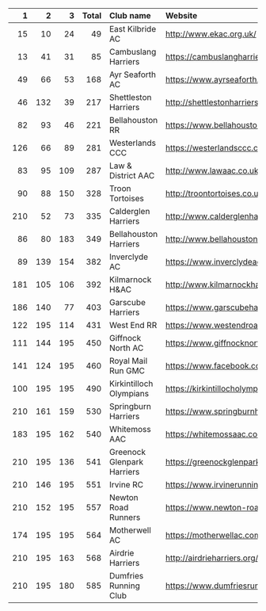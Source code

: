 |   1 |   2 |   3 |   Total | Club name                  | Website                                    |
|----:|----:|----:|--------:|:---------------------------|:-------------------------------------------|
|  15 |  10 |  24 |      49 | East Kilbride AC           | http://www.ekac.org.uk/                    |
|  13 |  41 |  31 |      85 | Cambuslang Harriers        | https://cambuslangharriers.org/            |
|  49 |  66 |  53 |     168 | Ayr Seaforth AC            | https://www.ayrseaforth.co.uk/             |
|  46 | 132 |  39 |     217 | Shettleston Harriers       | http://shettlestonharriers.org.uk/         |
|  82 |  93 |  46 |     221 | Bellahouston RR            | https://www.bellahoustonroadrunners.co.uk/ |
| 126 |  66 |  89 |     281 | Westerlands CCC            | https://westerlandsccc.co.uk/              |
|  83 |  95 | 109 |     287 | Law & District AAC         | http://www.lawaac.co.uk/                   |
|  90 |  88 | 150 |     328 | Troon Tortoises            | http://troontortoises.co.uk                |
| 210 |  52 |  73 |     335 | Calderglen Harriers        | http://www.calderglenharriers.org.uk/      |
|  86 |  80 | 183 |     349 | Bellahouston Harriers      | http://www.bellahoustonharriers.co.uk/     |
|  89 | 139 | 154 |     382 | Inverclyde AC              | https://www.inverclydeac.org/              |
| 181 | 105 | 106 |     392 | Kilmarnock H&AC            | http://www.kilmarnockharriers.com/         |
| 186 | 140 |  77 |     403 | Garscube Harriers          | https://www.garscubeharriers.org.uk/       |
| 122 | 195 | 114 |     431 | West End RR                | https://www.westendroadrunners.co.uk/      |
| 111 | 144 | 195 |     450 | Giffnock North AC          | https://www.giffnocknorth.co.uk/           |
| 141 | 124 | 195 |     460 | Royal Mail Run GMC         | https://www.facebook.com/royalmailrungmc/  |
| 100 | 195 | 195 |     490 | Kirkintilloch Olympians    | https://kirkintillocholympians.co.uk/      |
| 210 | 161 | 159 |     530 | Springburn Harriers        | https://www.springburnharriers.co.uk/      |
| 183 | 195 | 162 |     540 | Whitemoss AAC              | https://whitemossaac.co.uk/                |
| 210 | 195 | 136 |     541 | Greenock Glenpark Harriers | https://greenockglenparkharriers.com/      |
| 210 | 146 | 195 |     551 | Irvine RC                  | https://www.irvinerunningclub.co.uk/       |
| 210 | 152 | 195 |     557 | Newton Road Runners        | https://www.newton-roadrunners.com/        |
| 174 | 195 | 195 |     564 | Motherwell AC              | https://motherwellac.com/                  |
| 210 | 195 | 163 |     568 | Airdrie Harriers           | http://airdrieharriers.org/                |
| 210 | 195 | 180 |     585 | Dumfries Running Club      | https://www.dumfriesrunningclub.org.uk/    |